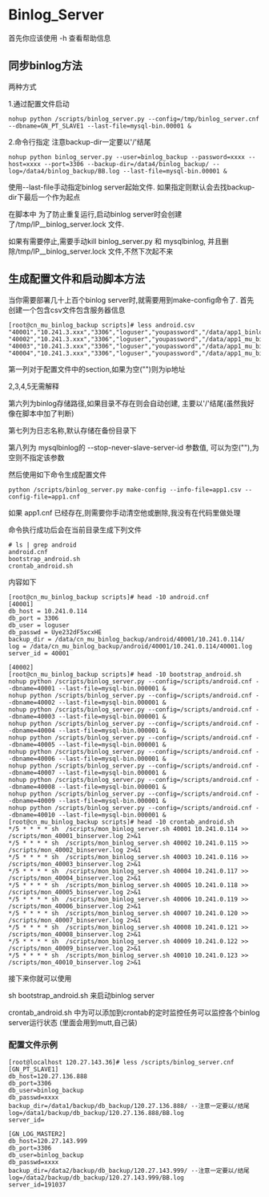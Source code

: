 # Binlog_Server
首先你应该使用 -h 查看帮助信息

## 同步binlog方法
两种方式

1.通过配置文件启动
```
nohup python /scripts/binlog_server.py --config=/tmp/binlog_server.cnf --dbname=GN_PT_SLAVE1 --last-file=mysql-bin.00001 &
```
2.命令行指定
注意backup-dir一定要以'/'结尾
```
nohup python binlog_server.py --user=binlog_backup --password=xxxx --host=xxxx --port=3306 --backup-dir=/data4/binlog_backup/ --log=/data4/binlog_backup/BB.log --last-file=mysql-bin.00001 &
```
使用--last-file手动指定binlog server起始文件. 如果指定则默认会去找backup-dir下最后一个作为起点

在脚本中 为了防止重复运行,启动binlog server时会创建了/tmp/IP__binlog_server.lock 文件.

如果有需要停止,需要手动kill binlog_server.py 和 mysqlbinlog, 并且删除/tmp/IP__binlog_server.lock 文件,不然下次起不来

## 生成配置文件和启动脚本方法

当你需要部署几十上百个binlog server时,就需要用到make-config命令了.
首先创建一个包含csv文件包含服务器信息
```
[root@cn_mu_binlog_backup scripts]# less android.csv 
"40001","10.241.3.xxx","3306","loguser","youpassword","/data/app1_binlog_backup/android/40001/","40001.log","40001"
"40002","10.241.3.xxx","3306","loguser","youpassword","/data/app1_mu_binlog_backup/android/40002/","40002.log","40002"
"40003","10.241.3.xxx","3306","loguser","youpassword","/data/app1_mu_binlog_backup/android/40003/","40003.log","40003"
"40004","10.241.3.xxx","3306","loguser","youpassword","/data/app1_mu_binlog_backup/android/40004/","40004.log","40004"
```
第一列对于配置文件中的section,如果为空("")则为ip地址

2,3,4,5无需解释

第六列为binlog存储路径,如果目录不存在则会自动创建, 主要以'/'结尾(虽然我好像在脚本中加了判断)

第七列为日志名称,默认存储在备份目录下

第八列为 mysqlbinlog的 --stop-never-slave-server-id 参数值, 可以为空(""),为空则不指定该参数

然后使用如下命令生成配置文件
```
python /scripts/binlog_server.py make-config --info-file=app1.csv --config-file=app1.cnf
```
如果 app1.cnf 已经存在,则需要你手动清空他或删除,我没有在代码里做处理

命令执行成功后会在当前目录生成下列文件
```
# ls | grep android
android.cnf
bootstrap_android.sh
crontab_android.sh
```

内容如下
```
[root@cn_mu_binlog_backup scripts]# head -10 android.cnf 
[40001]
db_host = 10.241.0.114
db_port = 3306
db_user = loguser
db_passwd = Uye232dF5xcxHE
backup_dir = /data/cn_mu_binlog_backup/android/40001/10.241.0.114/
log = /data/cn_mu_binlog_backup/android/40001/10.241.0.114/40001.log
server_id = 40001

[40002]
[root@cn_mu_binlog_backup scripts]# head -10 bootstrap_android.sh
nohup python /scripts/binlog_server.py --config=/scripts/android.cnf --dbname=40001 --last-file=mysql-bin.000001 &
nohup python /scripts/binlog_server.py --config=/scripts/android.cnf --dbname=40002 --last-file=mysql-bin.000001 &
nohup python /scripts/binlog_server.py --config=/scripts/android.cnf --dbname=40003 --last-file=mysql-bin.000001 &
nohup python /scripts/binlog_server.py --config=/scripts/android.cnf --dbname=40004 --last-file=mysql-bin.000001 &
nohup python /scripts/binlog_server.py --config=/scripts/android.cnf --dbname=40005 --last-file=mysql-bin.000001 &
nohup python /scripts/binlog_server.py --config=/scripts/android.cnf --dbname=40006 --last-file=mysql-bin.000001 &
nohup python /scripts/binlog_server.py --config=/scripts/android.cnf --dbname=40007 --last-file=mysql-bin.000001 &
nohup python /scripts/binlog_server.py --config=/scripts/android.cnf --dbname=40008 --last-file=mysql-bin.000001 &
nohup python /scripts/binlog_server.py --config=/scripts/android.cnf --dbname=40009 --last-file=mysql-bin.000001 &
nohup python /scripts/binlog_server.py --config=/scripts/android.cnf --dbname=40010 --last-file=mysql-bin.000001 &
[root@cn_mu_binlog_backup scripts]# head -10 crontab_android.sh
*/5 * * * * sh  /scripts/mon_binlog_server.sh 40001 10.241.0.114 >> /scripts/mon_40001_binserver.log 2>&1
*/5 * * * * sh  /scripts/mon_binlog_server.sh 40002 10.241.0.115 >> /scripts/mon_40002_binserver.log 2>&1
*/5 * * * * sh  /scripts/mon_binlog_server.sh 40003 10.241.0.116 >> /scripts/mon_40003_binserver.log 2>&1
*/5 * * * * sh  /scripts/mon_binlog_server.sh 40004 10.241.0.117 >> /scripts/mon_40004_binserver.log 2>&1
*/5 * * * * sh  /scripts/mon_binlog_server.sh 40005 10.241.0.118 >> /scripts/mon_40005_binserver.log 2>&1
*/5 * * * * sh  /scripts/mon_binlog_server.sh 40006 10.241.0.119 >> /scripts/mon_40006_binserver.log 2>&1
*/5 * * * * sh  /scripts/mon_binlog_server.sh 40007 10.241.0.120 >> /scripts/mon_40007_binserver.log 2>&1
*/5 * * * * sh  /scripts/mon_binlog_server.sh 40008 10.241.0.121 >> /scripts/mon_40008_binserver.log 2>&1
*/5 * * * * sh  /scripts/mon_binlog_server.sh 40009 10.241.0.122 >> /scripts/mon_40009_binserver.log 2>&1
*/5 * * * * sh  /scripts/mon_binlog_server.sh 40010 10.241.0.123 >> /scripts/mon_40010_binserver.log 2>&1
```

接下来你就可以使用

sh bootstrap_android.sh 来启动binlog server

crontab_android.sh 中为可以添加到crontab的定时监控任务可以监控各个binlog server运行状态 (里面会用到mutt,自己装)

### 配置文件示例
```
[root@localhost 120.27.143.36]# less /scripts/binlog_server.cnf 
[GN_PT_SLAVE1]
db_host=120.27.136.888
db_port=3306
db_user=binlog_backup
db_passwd=xxxx
backup_dir=/data1/backup/db_backup/120.27.136.888/ --注意一定要以/结尾
log=/data1/backup/db_backup/120.27.136.888/BB.log
server_id=

[GN_LOG_MASTER2]
db_host=120.27.143.999
db_port=3306
db_user=binlog_backup
db_passwd=xxxx
backup_dir=/data2/backup/db_backup/120.27.143.999/ --注意一定要以/结尾
log=/data2/backup/db_backup/120.27.143.999/BB.log
server_id=191037
```

